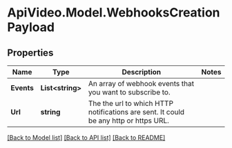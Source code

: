 # ApiVideo.Model.WebhooksCreationPayload

## Properties

Name | Type | Description | Notes
------------ | ------------- | ------------- | -------------
**Events** | **List&lt;string&gt;** | An array of webhook events that you want to subscribe to. | 
**Url** | **string** | The the url to which HTTP notifications are sent. It could be any http or https URL. | 

[[Back to Model list]](../README.md#documentation-for-models) [[Back to API list]](../README.md#documentation-for-api-endpoints) [[Back to README]](../README.md)

